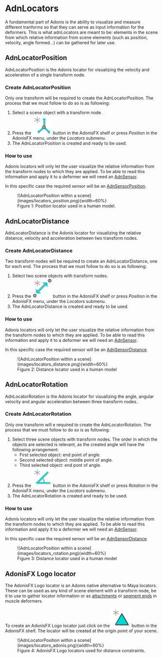 # AdnLocators

A fundamental part of Adonis is the ability to visualize and measure different tranforms so that they can serve as input information for the deformers. This is what adnLocators are meant to be: elements in the scene from which relative information from scene elements (such as position, velocity, angle formed...) can be gathered for later use.

## AdnLocatorPosition

AdnLocatorPosition is the Adonis locator for visualizing the velocity and acceleration of a single transform node.

### Create AdnLocatorPosition

Only one transform will be required to create the AdnLocatorPosition. The process that we must follow to do so is as following:

 1. Select a scene object with a transform node.
 2. Press the ![AdnLocatorPosition button](images/adn_point_locator.png) button in the AdonisFX shelf or press *Position* in the AdonisFX menu, under the *Locators* submenu.
 3. The AdnLocatorPosition is created and ready to be used.

### How to use

Adonis locators will only let the user visualize the relative information from the transform nodes to which they are applied. To be able to read this information and apply it to a deformer we will need an [AdnSensor](sensors.md).

In this specific case the required sensor will be an [AdnSensorPosition](sensors.md).

<figure markdown>
  ![AdnLocatorPosition within a scene](images/locators_position.png){width=60%}
  <figcaption>Figure 1: Position locator used in a human model.</figcaption>
</figure>

## AdnLocatorDistance

AdnLocatorDistance is the Adonis locator for visualizing the relative distance, velocity and acceleration between two transform nodes.

### Create AdnLocatorDistance

Two transform nodes will be required to create an AdnLocatorDistance, one for each end. The process that we must follow to do so is as following:

 1. Select two scene objects with transform nodes.
 2. Press the ![AdnLocatorDistance button](images/adn_distance_locator.png) button in the AdonisFX shelf or press *Position* in the AdonisFX menu, under the *Locators* submenu.
 3. The AdnLocatorDistance is created and ready to be used.

### How to use

Adonis locators will only let the user visualize the relative information from the transform nodes to which they are applied. To be able to read this information and apply it to a deformer we will need an [AdnSensor](sensors.md).

In this specific case the required sensor will be an [AdnSensorDistance](sensors.md).

<figure markdown>
  ![AdnLocatorPosition within a scene](images/locators_distance.png){width=60%}
  <figcaption>Figure 2: Distance locator used in a human model</figcaption>
</figure>

## AdnLocatorRotation

AdnLocatorRotation is the Adonis locator for visualizing the angle, angular velocity and angular acceleration between three transform nodes.

### Create AdnLocatorRotation

Only one transform will e required to create the AdnLocatorRotation. The process that we must follow to do so is as following:

 1. Select three scene objects with transform nodes. The order in which the objects are selected is relevant, as the created angle will have the following arrangement:
    - First selected object: end point of angle.
    - Second selected object: middle point of angle.
    - Third selected object: end pont of angle.
 2. Press the ![AdnLocatorRotation button](images/adn_angle_locator.png) button in the AdonisFX shelf or press *Rotation* in the AdonisFX menu, under the *Locators* submenu.
 3. The AdnLocatorRotation is created and ready to be used.

### How to use

Adonis locators will only let the user visualize the relative information from the transform nodes to which they are applied. To be able to read this information and apply it to a deformer we will need an [AdnSensor](sensors.md).

In this specific case the required sensor will be an [AdnSensorDistance](sensors.md).

<figure markdown>
  ![AdnLocatorPosition within a scene](images/locators_rotation.png){width=60%}
  <figcaption>Figure 3: Distance locator used in a human model</figcaption>
</figure>

## AdonisFX Logo locator

The AdonisFX Logo locator is an Adonis native alternative to Maya locators. These can be used as any kind of scene element with a transform node, be it to use to gather locator information or as [attachments](muscle.md#attachments) or [segment ends](muscle.md#slide-on-segment-constraint) in muscle deformers.

To create an AdonisFX Logo locator just click on the ![AdonisFX Logo locator button](images/adn_adonis_locator.png) button in the AdonisFX shelf. The locator will be created at the origin point of your scene.

<figure markdown>
  ![AdnLocatorPosition within a scene](images/locators_adonis.png){width=60%}
  <figcaption>Figure 4: AdonisFX Logo locators used for distance constraints.</figcaption>
</figure>
